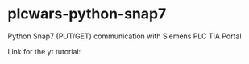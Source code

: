 # plcwars-python-snap7

Python Snap7 (PUT/GET) communication with Siemens PLC TIA Portal

Link for the yt tutorial:
